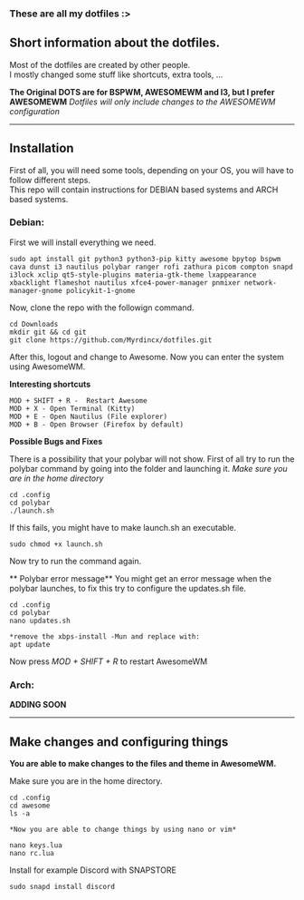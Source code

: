 ### These are all my dotfiles :>

## Short information about the dotfiles.

Most of the dotfiles are created by other people.\
I mostly changed some stuff like shortcuts, extra tools, ...

**The Original DOTS are for BSPWM, AWESOMEWM and I3, but I prefer AWESOMEWM**
*Dotfiles will only include changes to the AWESOMEWM configuration*

---

## Installation

First of all, you will need some tools, depending on your OS, you will have to follow different steps.\
This repo will contain instructions for DEBIAN based systems and ARCH based systems.



### Debian:
First we will install everything we need.

```
sudo apt install git python3 python3-pip kitty awesome bpytop bspwm cava dunst i3 nautilus polybar ranger rofi zathura picom compton snapd i3lock xclip qt5-style-plugins materia-gtk-theme lxappearance xbacklight flameshot nautilus xfce4-power-manager pnmixer network-manager-gnome policykit-1-gnome 

```
Now, clone the repo with the followign command.

```
cd Downloads
mkdir git && cd git
git clone https://github.com/Myrdincx/dotfiles.git
```

After this, logout and change to Awesome.
Now you can enter the system using AwesomeWM. 

**Interesting shortcuts**
```
MOD + SHIFT + R -  Restart Awesome
MOD + X - Open Terminal (Kitty)
MOD + E - Open Nautilus (File explorer)
MOD + B - Open Browser (Firefox by default)
```

**Possible Bugs and Fixes**



There is a possibility that your polybar will not show.
First of all try to run the polybar command by going into the folder and launching it.
*Make sure you are in the home directory*

```
cd .config
cd polybar
./launch.sh
```
If this fails, you might have to make launch.sh an executable.
```
sudo chmod +x launch.sh
```
Now try to run the command again.

** Polybar error message**
You might get an error message when the polybar launches, to fix this try to configure the updates.sh file.
```
cd .config
cd polybar
nano updates.sh

*remove the xbps-install -Mun and replace with:
apt update
```
Now press *MOD + SHIFT + R* to restart AwesomeWM


### Arch:

**ADDING SOON**

---

## Make changes and configuring things

**You are able to make changes to the files and theme in AwesomeWM.**

Make sure you are in the home directory.

```
cd .config
cd awesome
ls -a

*Now you are able to change things by using nano or vim*

nano keys.lua
nano rc.lua
```

Install for example Discord with SNAPSTORE
```
sudo snapd install discord
```


